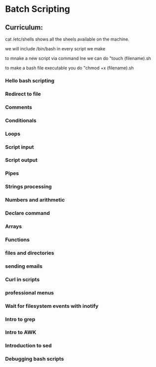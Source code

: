 # Batch Scripting

## Curriculum:
cat /etc/shells
shows all the sheels available on the machine. 

we will include /bin/bash in every script we make

to mnake a new script via command lne we can do "touch (filename).sh

to make a bash file executable you do "chmod +x (filename).sh
### Hello bash scripting
### Redirect to file
### Comments
### Conditionals
### Loops
### Script input
### Script output
### Pipes
### Strings processing
### Numbers and arithmetic
### Declare command
### Arrays
### Functions
### files and directories
### sending emails
### Curl in scripts
### professional menus
### Wait for filesystem events with inotify
### Intro to grep
### Intro to AWK
### Introduction to sed
### Debugging bash scripts
